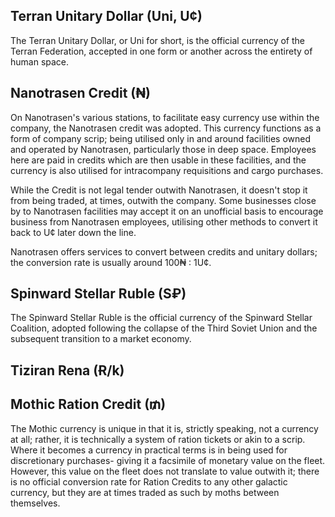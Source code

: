 ## Terran Unitary Dollar (Uni, U¢)
The Terran Unitary Dollar, or Uni for short, is the official currency of the Terran Federation, accepted in one form or another across the entirety of human space.

## Nanotrasen Credit (₦)
On Nanotrasen's various stations, to facilitate easy currency use within the company, the Nanotrasen credit was adopted. This currency functions as a form of company scrip; being utilised only in and around facilities owned and operated by Nanotrasen, particularly those in deep space. Employees here are paid in credits which are then usable in these facilities, and the currency is also utilised for intracompany requisitions and cargo purchases.

While the Credit is not legal tender outwith Nanotrasen, it doesn't stop it from being traded, at times, outwith the company. Some businesses close by to Nanotrasen facilities may accept it on an unofficial basis to encourage business from Nanotrasen employees, utilising other methods to convert it back to U¢ later down the line.

Nanotrasen offers services to convert between credits and unitary dollars; the conversion rate is usually around 100₦ : 1U¢.

## Spinward Stellar Ruble (S₽)
The Spinward Stellar Ruble is the official currency of the Spinward Stellar Coalition, adopted following the collapse of the Third Soviet Union and the subsequent transition to a market economy. 

## Tiziran Rena (Ɍ/k)

## Mothic Ration Credit (₥)
The Mothic currency is unique in that it is, strictly speaking, not a currency at all; rather, it is technically a system of ration tickets or akin to a scrip. Where it becomes a currency in practical terms is in being used for discretionary purchases- giving it a facsimile of monetary value on the fleet. However, this value on the fleet does not translate to value outwith it; there is no official conversion rate for Ration Credits to any other galactic currency, but they are at times traded as such by moths between themselves.